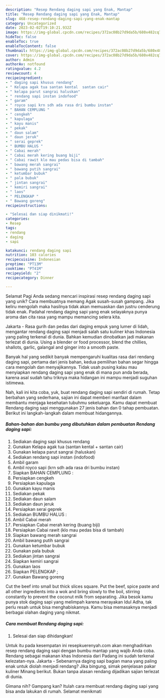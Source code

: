 ```yaml
---
description: "Resep Rendang daging sapi yang Enak, Mantap"
title: "Resep Rendang daging sapi yang Enak, Mantap"
slug: 468-resep-rendang-daging-sapi-yang-enak-mantap
category: Uncategorized
date: 2023-02-02T19:10:21.932Z
image: https://img-global.cpcdn.com/recipes/372ac08b27d9da5b/680x482cq70/rendang-daging-sapi-foto-resep-utama.jpg
hideToc: false
enableToc: true
enableTocContent: false
thumbnail: https://img-global.cpcdn.com/recipes/372ac08b27d9da5b/680x482cq70/rendang-daging-sapi-foto-resep-utama.jpg
cover: https://img-global.cpcdn.com/recipes/372ac08b27d9da5b/680x482cq70/rendang-daging-sapi-foto-resep-utama.jpg
author: Admin
authorAv: notfound
ratingvalue: 4.2
reviewcount: 4
recipeingredient:
- " daging sapi khusus rendang"
- " Kelapa agak tua santan kental  santan cair"
- " kelapa parut sangrai haluskan"
- " rendang sapi instan indofood"
- " garam"
- " royco sapi krn sdh ada rasa dri bumbu instan"
- " BAHAN CEMPLUNG "
- " cengkeh"
- " kapulaga"
- " kayu manis"
- " pekak"
- " daun salam"
- " daun jeruk"
- " serai geprek"
- " BUMBU HALUS "
- " Cabai merah"
- " Cabai merah kering buang biji"
- " Cabai rawit klo mau pedas bisa di tambah"
- " bawang merah sangrai"
- " bawang putih sangrai"
- " ketumbar bubuk"
- " pala bubuk"
- " jintan sangrai"
- " kemiri sangrai"
- " laos"
- " PELENGKAP "
- " Bawang goreng"
recipeinstructions:

- "Selesai dan siap dinikmati!"
categories:
- Resep
tags:
- rendang
- daging
- sapi

katakunci: rendang daging sapi 
nutrition: 103 calories
recipecuisine: Indonesian
preptime: "PT13M"
cooktime: "PT41M"
recipeyield: "2"
recipecategory: Dinner

---
```



Selamat Pagi Anda sedang mencari inspirasi resep rendang daging sapi yang unik? Cara membuatnya memang Agak susah-susah gampang. Jika keliru mengolah maka hasilnya tidak akan memuaskan dan justru cenderung tidak enak. Padahal rendang daging sapi yang enak selayaknya punya aroma dan cita rasa yang mampu memancing selera kita.


Jakarta - Rasa gurih dan pedas dari daging empuk yang lumer di lidah, mengantar rendang daging sapi menjadi salah satu kuliner khas Indonesia yang paling terkenal di dunia. Bahkan kemudian dinobatkan jadi makanan terlezat di dunia. Using a blender or food processor, blend the chillies, shallots, garlic, galangal and ginger into a smooth paste.

Banyak hal yang sedikit banyak mempengaruhi kualitas rasa dari rendang daging sapi, pertama dari jenis bahan, kedua pemilihan bahan segar hingga cara mengolah dan menyajikannya. Tidak usah pusing kalau mau menyiapkan rendang daging sapi yang enak di mana pun anda berada, karena asal sudah tahu triknya maka hidangan ini mampu menjadi suguhan istimewa.


Nah, kali ini kita coba, yuk, buat rendang daging sapi sendiri di rumah. Tetap berbahan yang sederhana, sajian ini dapat memberi manfaat dalam membantu menjaga kesehatan tubuhmu sekeluarga. Kamu dapat membuat Rendang daging sapi menggunakan 27 jenis bahan dan 0 tahap pembuatan. Berikut ini langkah-langkah dalam membuat hidangannya.

<!--inarticleads1-->

##### Bahan-bahan dan bumbu yang dibutuhkan dalam pembuatan Rendang daging sapi:

1. Sediakan  daging sapi khusus rendang
1. Gunakan  Kelapa agak tua (santan kental + santan cair)
1. Gunakan  kelapa parut sangrai (haluskan)
1. Sediakan  rendang sapi instan (indofood)
1. Ambil  garam
1. Ambil  royco sapi (krn sdh ada rasa dri bumbu instan)
1. Siapkan  BAHAN CEMPLUNG :
1. Persiapkan  cengkeh
1. Persiapkan  kapulaga
1. Gunakan  kayu manis
1. Sediakan  pekak
1. Sediakan  daun salam
1. Sediakan  daun jeruk
1. Persiapkan  serai geprek
1. Sediakan  BUMBU HALUS :
1. Ambil  Cabai merah
1. Persiapkan  Cabai merah kering (buang biji)
1. Persiapkan  Cabai rawit (klo mau pedas bisa di tambah)
1. Siapkan  bawang merah sangrai
1. Ambil  bawang putih sangrai
1. Gunakan  ketumbar bubuk
1. Gunakan  pala bubuk
1. Sediakan  jintan sangrai
1. Siapkan  kemiri sangrai
1. Gunakan  laos
1. Siapkan  PELENGKAP ;
1. Gunakan  Bawang goreng


Cut the beef into small but thick slices square. Put the beef, spice paste and all other ingredients into a wok and bring slowly to the boil, stirring constantly to prevent the coconut milk from separating. Jika besok kamu punya stok daging sapi yang melimpah karena merayakan Idul Adha, tak perlu resah untuk bisa menghabiskannya. Kamu bisa memasaknya menjadi berbagai olahan daging yang nikmat. 

<!--inarticleads2-->

##### Cara membuat Rendang daging sapi:


1. Selesai dan siap dihidangkan!

Untuk itu pada kesempatan ini resepkuerenyah.com akan menghadirkan resep rendang daging sapi dengan bumbu mantap yang wajib Anda coba. Rendang sebagai makanan khas Indonesia dari Padang ini sudah terkenal kelezatan-nya. Jakarta - Sebenarnya daging sapi bagian mana yang paling enak untuk diolah menjadi rendang? Jika bingung, simak penjelasan pakar kuliner Minang berikut. Bukan tanpa alasan rendang dijadikan sajian terlezat di dunia. 

Gimana nih? Gampang kan? Itulah cara membuat rendang daging sapi yang bisa anda lakukan di rumah. Selamat menikmati
